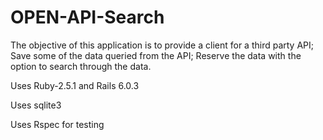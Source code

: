 # OPEN-API-Search

The objective of this application is to provide a client for a third party API; Save some of the data queried from the API; Reserve the data with the option to search through the data.

Uses Ruby-2.5.1 and Rails 6.0.3

Uses sqlite3

Uses Rspec for testing

